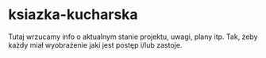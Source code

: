 # ksiazka-kucharska
Tutaj wrzucamy info o aktualnym stanie projektu, uwagi, plany itp. Tak, żeby każdy miał wyobrażenie jaki jest postęp i/lub zastoje.



